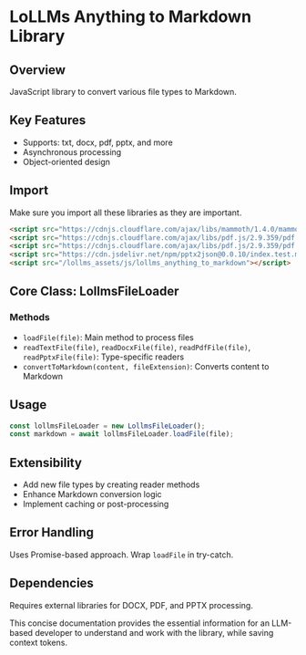 # LoLLMs Anything to Markdown Library

## Overview
JavaScript library to convert various file types to Markdown.

## Key Features
- Supports: txt, docx, pdf, pptx, and more
- Asynchronous processing
- Object-oriented design

## Import
Make sure you import all these libraries as they are important.
```html
<script src="https://cdnjs.cloudflare.com/ajax/libs/mammoth/1.4.0/mammoth.browser.min.js"></script>
<script src="https://cdnjs.cloudflare.com/ajax/libs/pdf.js/2.9.359/pdf.min.js"></script>
<script src="https://cdnjs.cloudflare.com/ajax/libs/pdf.js/2.9.359/pdf.worker.min.js"></script>
<script src="https://cdn.jsdelivr.net/npm/pptx2json@0.0.10/index.test.min.js"></script>
<script src="/lollms_assets/js/lollms_anything_to_markdown"></script>
```

## Core Class: LollmsFileLoader

### Methods
- `loadFile(file)`: Main method to process files
- `readTextFile(file)`, `readDocxFile(file)`, `readPdfFile(file)`, `readPptxFile(file)`: Type-specific readers
- `convertToMarkdown(content, fileExtension)`: Converts content to Markdown

## Usage
```javascript
const lollmsFileLoader = new LollmsFileLoader();
const markdown = await lollmsFileLoader.loadFile(file);
```

## Extensibility
- Add new file types by creating reader methods
- Enhance Markdown conversion logic
- Implement caching or post-processing

## Error Handling
Uses Promise-based approach. Wrap `loadFile` in try-catch.

## Dependencies
Requires external libraries for DOCX, PDF, and PPTX processing.

This concise documentation provides the essential information for an LLM-based developer to understand and work with the library, while saving context tokens.
